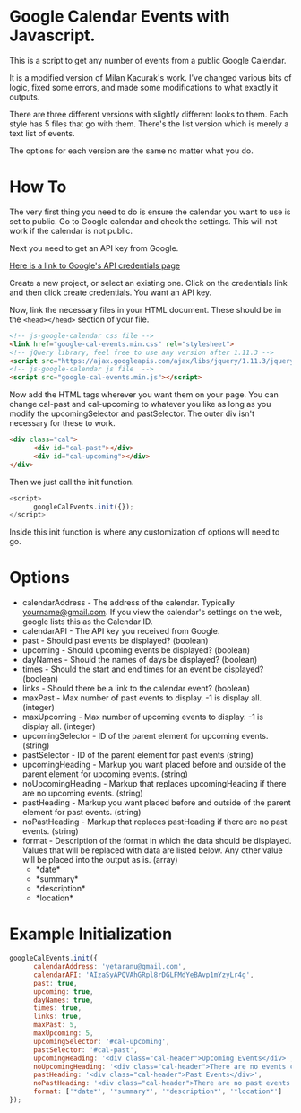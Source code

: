 # Google Calendar Events with Javascript.

This is a script to get any number of events from a public Google Calendar.

It is a modified version of Milan Kacurak's work.  I've changed various bits of logic, fixed some errors, and made some modifications to what exactly it outputs.

There are three different versions with slightly different looks to them.  Each style has 5 files that go with them.  There's the list version which is merely a text list of events.

The options for each version are the same no matter what you do.

# How To

The very first thing you need to do is ensure the calendar you want to use is set to public.  Go to Google calendar and check the settings.  This will not work if the calendar is not public.

Next you need to get an API key from Google.

[Here is a link to Google's API credentials page](https://console.developers.google.com/projectselector/apis/credentials)

Create a new project, or select an existing one.  Click on the credentials link and then click create credentials.  You want an API key.

Now, link the necessary files in your HTML document.  These should be in the `<head></head>` section of your file.

```html
<!-- js-google-calendar css file -->
<link href="google-cal-events.min.css" rel="stylesheet">
<!-- jQuery library, feel free to use any version after 1.11.3 -->
<script src="https://ajax.googleapis.com/ajax/libs/jquery/1.11.3/jquery.min.js"></script>
<!-- js-google-calendar js file  -->
<script src="google-cal-events.min.js"></script>
```

Now add the HTML tags wherever you want them on your page. You can change cal-past and cal-upcoming to whatever you like as long as you modify the upcomingSelector and pastSelector.  The outer div isn't necessary for these to work.

```html
<div class="cal">
      <div id="cal-past"></div>
      <div id="cal-upcoming"></div>
</div>
```

Then we just call the init function.

```javascript
<script>
      googleCalEvents.init({});
</script>
```

Inside this init function is where any customization of options will need to go.

# Options

* calendarAddress - The address of the calendar.  Typically yourname@gmail.com.  If you view the calendar's settings on the web, google lists this as the Calendar ID.
* calendarAPI - The API key you received from Google.
* past - Should past events be displayed? (boolean)
* upcoming - Should upcoming events be displayed? (boolean)
* dayNames - Should the names of days be displayed? (boolean)
* times - Should the start and end times for an event be displayed? (boolean)
* links - Should there be a link to the calendar event? (boolean)
* maxPast - Max number of past events to display. -1 is display all. (integer)
* maxUpcoming - Max number of upcoming events to display. -1 is display all. (integer)
* upcomingSelector - ID of the parent element for upcoming events. (string)
* pastSelector - ID of the parent element for past events (string)
* upcomingHeading - Markup you want placed before and outside of the parent element for upcoming events. (string)
* noUpcomingHeading - Markup that replaces upcomingHeading if there are no upcoming events. (string)
* pastHeading - Markup you want placed before and outside of the parent element for past events. (string)
* noPastHeading - Markup that replaces pastHeading if there are no past events. (string)
* format - Description of the format in which the data should be displayed. Values that will be replaced with data are listed below.  Any other value will be placed into the output as is. (array)
  * \*date\*
  * \*summary\*
  * \*description\*
  * \*location\*

# Example Initialization

```javascript
googleCalEvents.init({
      calendarAddress: 'yetaranu@gmail.com',
      calendarAPI: 'AIzaSyAPQVAhGRpl8rDGLFMdYeBAvp1mYzyLr4g',
      past: true,
      upcoming: true,
      dayNames: true,
      times: true,
      links: true,
      maxPast: 5,
      maxUpcoming: 5,
      upcomingSelector: '#cal-upcoming',
      pastSelector: '#cal-past',
      upcomingHeading: '<div class="cal-header">Upcoming Events</div>',
      noUpcomingHeading: '<div class="cal-header">There are no events coming up.</div>',
      pastHeading: '<div class="cal-header">Past Events</div>',
      noPastHeading: '<div class="cal-header">There are no past events.</div>',
      format: ['*date*', '*summary*', '*description*', '*location*']
});
```